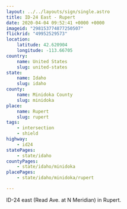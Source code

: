 ```yaml
---
layout: ../../layouts/sign/single.astro
title: ID-24 East - Rupert
date: 2020-04-04 09:52:41 +0000 +0000
imageid: "298153774877250507"
flickrid: "49952529573"
location:
    latitude: 42.620904
    longitude: -113.66705
country:
    name: United States
    slug: united-states
state:
    name: Idaho
    slug: idaho
county:
    name: Minidoka County
    slug: minidoka
place:
    name: Rupert
    slug: rupert
tags:
    - intersection
    - shield
highway:
    - id24
statePages:
    - state/idaho
countyPages:
    - state/idaho/minidoka
placePages:
    - state/idaho/minidoka/rupert

---
```

ID-24 east (Read Ave. at N Meridian) in Rupert.